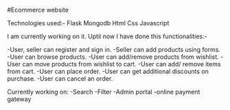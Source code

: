 #Ecommerce website

Technologies used:-
 Flask
 Mongodb
 Html
 Css
 Javascript

  I am currently working on it. Uptil now I have done this functionalities:-

-User, seller can register and sign in.
-Seller can add products using forms.
-User can browse products.
-User can add/remove products from wishlist.
-User can move products from wishlist to cart.
-User can add/ remove items from cart.
-User can place order.
-User can get additional discounts on purchase.
-User can cancel an order.

Currently working on:
-Search
-Filter
-Admin portal
-online payment gateway
